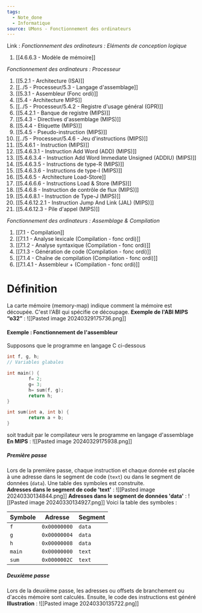 ```yaml
---
tags:
  - Note_done
  - Informatique
source: UMons - Fonctionnement des ordinateurs
---
```


Link :
_Fonctionnement des ordinateurs : Eléments de conception logique_
1. [[4.6.6.3 - Modèle de mémoire]]

_Fonctionnement des ordinateurs : Processeur_
1. [[5.2.1 - Architecture (ISA)]]
2. [[../5 - Processeur/5.3 - Langage d'assemblage]]
3. [[5.3.1 - Assembleur (Fonc ordi)]]
4. [[5.4 - Architecture MIPS]]
5. [[../5 - Processeur/5.4.2 - Registre d'usage général (GPR)]]
6. [[5.4.2.1 - Banque de registre (MIPS)]]
7. [[5.4.3 - Directives d'assemblage (MIPS)]]
8. [[5.4.4 - Etiquette (MIPS)]]
9. [[5.4.5 - Pseudo-instruction (MIPS)]]
10. [[../5 - Processeur/5.4.6 - Jeu d'instructions (MIPS)]]
11. [[5.4.6.1 - Instruction (MIPS)]]
12. [[5.4.6.3.1 - Instruction Add Word (ADD) (MIPS)]]
13. [[5.4.6.3.4 - Instruction Add Word Immediate Unsigned (ADDIU) (MIPS)]]
14. [[5.4.6.3.5 - Instructions de type-R (MIPS)]]
15. [[5.4.6.3.6 - Instructions de type-I (MIPS)]]
16. [[5.4.6.5 - Architecture Load-Store]]
17. [[5.4.6.6.6 - Instructions Load & Store (MIPS)]]
18. [[5.4.6.8 - Instruction de contrôle de flux (MIPS)]]
19. [[5.4.6.8.1 - Instruction de Type-J (MIPS)]]
20. [[5.4.6.12.2.1 - Instruction Jump And Link (JAL) (MIPS)]]
21. [[5.4.6.12.3 - Pile d'appel (MIPS)]]

_Fonctionnement des ordinateurs : Assemblage & Compilation_
1. [[7.1 - Compilation]]
2. [[7.1.1 - Analyse lexicale (Compilation - fonc ordi)]]
3. [[7.1.2 - Analyse syntaxique (Compilation - fonc ordi)]]
4. [[7.1.3 - Génération de code (Compilation - fonc ordi)]]
5. [[7.1.4 - Chaîne de compilation (Compilation - fonc ordi)]]
6. [[7.1.4.1 - Assembleur + (Compilation - fonc ordi)]]

# Définition
La carte mémoire (memory-map) indique comment la mémoire est découpée. C'est l'ABI qui spécifie ce découpage. 
**Exemple de l'ABI MIPS “o32”**  : ![[Pasted image 20240329175736.png]]
#### Exemple : Fonctionnement de l'assembleur
Supposons que le programme en langage C ci-dessous 
```c
int f, g, h; 
// Variables glabales

int main() { 
		f= 2; 
		g= 3; 
		h= sum(f, g); 
		return h; 
} 

int sum(int a, int b) { 
		return a + b; 
}
```

soit traduit par le compilateur vers le programme en langage d'assemblage
**En MIPS** : ![[Pasted image 20240329175938.png]]
##### Première passe
Lors de la première passe, chaque instruction et chaque donnée est placée à une adresse dans le segment de code (`text`) ou dans le segment de données (`data`). Une table des symboles est construite.
\
**Adresses dans le segment de code 'text'** : ![[Pasted image 20240330134844.png]]
**Adresses dans le segment de données 'data'** : ![[Pasted image 20240330134927.png]]
Voici la table des symboles :

| Symbole | Adresse      | Segment |
| ------- | ------------ | ------- |
| `f`     | `0x00000000` | `data`  |
| `g`     | `0x00000004` | `data`  |
| `h`     | `0x00000008` | `data`  |
| `main`  | `0x00000000` | `text`  |
| `sum`   | `0x0000002C` | `text`  |
##### Deuxième passe
Lors de la deuxième passe, les adresses ou offsets de branchement ou d'accès mémoire sont calculés. Ensuite, le code des instructions est généré
**Illustration** : ![[Pasted image 20240330135722.png]]
